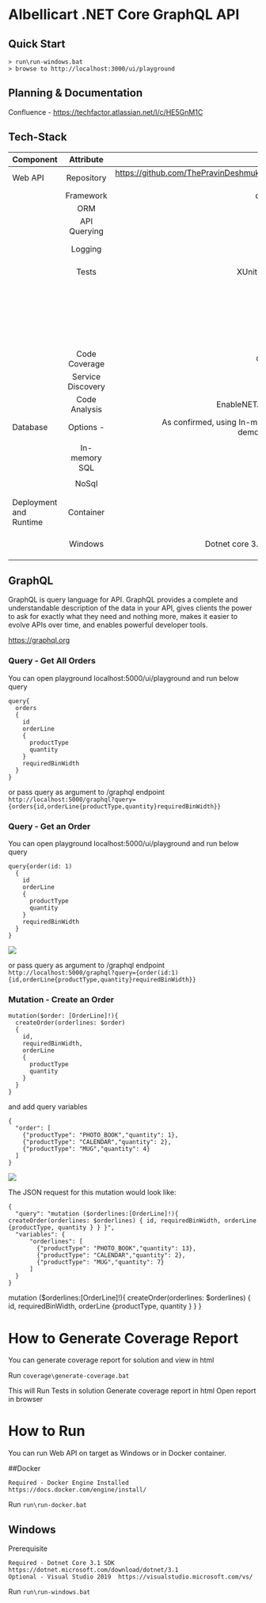 
# Albellicart .NET Core GraphQL API

## Quick Start
```
> run\run-windows.bat
> browse to http://localhost:3000/ui/playground
```

## Planning & Documentation
Confluence - https://techfactor.atlassian.net/l/c/HE5GnM1C

## Tech-Stack

| Component        	| Attribute					| Value  	| Status  | Reference |
| ------------- 	|:-------------:			| -----:	| -----: | -----: |
| Web API | Repository | https://github.com/ThePravinDeshmukh/albelli-cart | Done |
|  | Framework | dotnet 3.1 | Done |
|  | ORM | EF Core | Done |
|  | API Querying | GraphQL | Done |
|  | Logging | ?? | NOT STARTED |
|  | Tests | XUnit with Moq | In Progress |
|  |  |  |  |
|  |  |  | EF Core tests |
|  |  |  |  |
|  |  |  | Graphql endpoint tests |
|  |  |  |  |
|  | Code Coverage | Cobertura | Done |
|  | Service Discovery | Eureka | NOT STARTED |
|  | Code Analysis | EnableNETAnalyzers | Done |
| Database | Options - | As confirmed, using In-memory for demonstration. | Done |
|  |  |  |  |
|  | In-memory SQL |  |  |
|  |  |  |  |
|  | NoSql |  |  |
|  |  |  |  |
|  |  |  |  |
| Deployment and Runtime | Container | Docker | DONE |
|  |  |  |  |
|  |  |  |  |
|  |  |  |  |
|  | Windows | Dotnet core 3.1 runtime | Done |
|  |  |  |  |
|  |  |  |  |
|  |  |  |  |


## GraphQL

GraphQL is query language for API.
GraphQL provides a complete and understandable description of the data in your API, gives clients the power to ask for exactly what they need and nothing more, 
makes it easier to evolve APIs over time, and enables powerful developer tools.

https://graphql.org

### Query - Get All Orders

You can open playground localhost:5000/ui/playground and run below query
``` 
query{
  orders
  {
    id
    orderLine
    {
      productType
      quantity
    }
    requiredBinWidth
  }
} 
```

or pass query as argument to /graphql endpoint
``` http://localhost:5000/graphql?query={orders{id,orderLine{productType,quantity}requiredBinWidth}} ```


### Query - Get an Order

You can open playground localhost:5000/ui/playground and run below query
``` 
query{order(id: 1)
  {
    id
    orderLine
    {
      productType
      quantity
    }
    requiredBinWidth
  }
} 
```

![](img/get-order.JPG)

or pass query as argument to /graphql endpoint
``` http://localhost:5000/graphql?query={order(id:1){id,orderLine{productType,quantity}requiredBinWidth}} ```

### Mutation - Create an Order

```
mutation($order: [OrderLine]!){
  createOrder(orderlines: $order)
  {
    id,
    requiredBinWidth,
    orderLine
    {
      productType
      quantity
    }
  }
}
```
and add query variables

```
{
  "order": [
    {"productType": "PHOTO_BOOK","quantity": 1},
    {"productType": "CALENDAR","quantity": 2},
    {"productType": "MUG","quantity": 4}
  ]
}
```

![](img/create-order.JPG)

The JSON request for this mutation would look like:
```
{
  "query": "mutation ($orderlines:[OrderLine]!){ createOrder(orderlines: $orderlines) { id, requiredBinWidth, orderLine {productType, quantity } } }",
  "variables": {
      "orderlines": [
        {"productType": "PHOTO_BOOK","quantity": 13},
        {"productType": "CALENDAR","quantity": 2},
        {"productType": "MUG","quantity": 7}
      ]
  }
}
```
mutation ($orderlines:[OrderLine]!){ createOrder(orderlines: $orderlines) { id, requiredBinWidth, orderLine {productType, quantity } } }

# How to Generate Coverage Report

You can generate coverage report for solution and view in html

Run
```coverage\generate-coverage.bat```

This will 
    Run Tests in solution
    Generate coverage report in html
    Open report in browser

# How to Run

You can run Web API on target as Windows or in Docker container.

##Docker

    Required - Docker Engine Installed https://docs.docker.com/engine/install/

Run
```run\run-docker.bat```

## Windows 
Prerequisite

	Required - Dotnet Core 3.1 SDK  https://dotnet.microsoft.com/download/dotnet/3.1
	Optional - Visual Studio 2019  https://visualstudio.microsoft.com/vs/
Run
```run\run-windows.bat```

 
